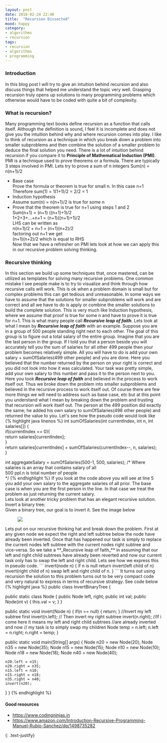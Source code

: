 ```yaml
---
layout: post
date: 2018-02-24 22:40
title:  "Recursion Dissected"
mood: happy
category: 
- algorithms
- recursion
tags:
- recursion
- algorithms
- programming
---
```


### Introduction
In this blog post I will try to give an intuition behind recursion and also discuss things that helped me understand the topic very well. Grasping recursion truly opens up solutions to many programming problems which otherwise would have to be coded with quite a bit of complexity.

### What is recursion?
Many programming text books define recursion as a function that calls itself. Although the definition is sound, I feel it is incomplete and does not give you the intuition behind why and where recursion comes into play. I like to think of recursion as a technique in which you break down a problem into smaller subproblems and then combine the solution of a smaller problem to deduce the final solution you need. There is a lot of intuition behind recursion if you compare it to **Principle of Mathematical Induction (PMI)**. PMI is a technique used to prove theorems or a formula. There are typically 3 steps involved in PMI. Lets try to prove a sum of n integers Sum(n) = n(n+1)/2
* Base case  
  Prove the formula or theorem is true for small n. In this case n=1
  Therefore sum(1) = 1(1+1)/2 = 2/2 = 1
* Induction hypothesis  
  Assume sum(n) = n(n+1)/2 is true for some n
* Prove that the theorem is true for n+1 using steps 1 and 2  
  Sum(n+1) = (n+1) ((n+1)+1)/2  
  1+2+3+...+n+1 = (n+1)((n+1)+1)/2  
  LHS can be written as  
  n(n+1)/2 + n+1 = (n+1)(n+2)/2  
  factoring out n+1 we get  
  (n+1)(n+2)/2 which is equal to RHS  
Now that we have a refresher on PMI lets look at how we can apply this in our recursive problem solving thinking.

### Recursive thinking
In this section we build up some techniques that, once mastered, can be utilized as templates for solving many recursive problems. One common mistake I see people make is to try to visualize and think through how recursive calls will work. This is ok when a problem domain is small but for complex problems this can get tedious and unreasonable. In some ways we have to assume that the solutions for smaller subproblems will work and are correct and all we have to do is apply or combine the smaller solutions to build the complete solution. This is very much like Induction hypothesis, where we assume that proof is true for some n and have to prove it is true for n+1. This is what many people call **_Recursive leap of faith_**. Lets look at what I mean by **_Recursive leap of faith_** with an example. Suppose you are in a group of 500 people standing right next to each other. The goal of this group is to figure out a total salary of the entire group. Imagine that you are the last person in the group. If I told you that a person beside you will accurately tell you the sum of salaries for all other 499 people then your problem becomes relatively simple. All you will have to do is add your own salary + sumOfSalaries(499 other people) and you are done. Here you believed that the number returned by the person on your right is correct and you did not look into how it was calculated. Your task was pretty simple, add your own salary to this number and pass it to the person next to you. Here you took **_Recursive leap of faith_** and believed in the process to work itself out. Thus we broke down the problem into smaller subproblems and believed in the recursive process to work itself out. Of course there are few more things we will need to address such as base case, etc but at this point you understand what I mean by breaking down the problem and trusting that recursion will work itself out. The person at the 499 position did exactly the same; he added his own salary to sumOfSalaries(498 other people) and returned the value to you. Let's see how the pseudo code would look like
{% highlight java linenos %}
   int sumOfSalaries(int currentIndex, int n, int salaries[]) {  
      if(currentIndex == 0){  
        return salaries[currentIndex];  
      }  
    return salaries[currentIndex] + sumOfSalaries(currentIndex--, n, salaries);  
 }
 
 int aggregateSalary = sumOfSalaries(500-1, 500, salaries);
 /* Where salaries is an array that contains salary of all  
   500 ppl.n is total number of people  
   */
{% endhighlight %} 
If you look at the code above you will see at line 5 you add your own salary to the aggregate salaries of all prior. The base case is when you are the first person in the line. In that case we treat the problem as just returning the current salary.  
Lets look at another tricky problem that has an elegant recursive solution.
Invert a binary tree:  
Given a binary tree, our goal is to invert it. See the image below  
<figure>
    <img src="https://s3.amazonaws.com/amitchavan/blog/recursion/InvertTree.jpeg"/>
</figure>
Lets put on our recursive thinking hat and break down the problem. First at any given node we expect the right and left subtree below the node have already been inverted. Once that has happened our task is simply to replace the current nodes left subtree with the current nodes right subtree and vice-versa. So we take a **_Recursive leap of faith_** in assuming that our left and right child subtrees have already been reverted and now our current task only has to swap the left and right child. 
Lets see how we express this in pseudo code. 
```
   invert(node n) {
       if n is null return
       invert(left child of n)
       invert(right child of n)
       swap left and right child of n.
   }
```  
It turns out using recursion the solution to this problem turns out to be very compact code and very natural to express in terms of recursive strategy. See code below  
{% highlight java  %}
   public class InvertBinaryTree {
  
  public static class Node {
    public Node left, right;
    public int val;
    public Node(int v) {
      this.val = v;
    }
  }
  
  public static void invert(Node n) {
    if(n == null) {
      return;
    }
    //Invert my left subtree first
    invert(n.left);
    // Then invert my right subtree
    invert(n.right);
    //If i come here it means my left and right child subtrees 
    //are already inverted and now
    // my task is to simply swap my children 
    Node temp = n.left;
    n.left = n.right;
    n.right = temp;
  }

  public static void main(String[] args) {
    Node n20  = new Node(20);
    Node n35 = new Node(35);
    Node n15 = new Node(15);
    Node n10 = new Node(10);
    Node n18 = new Node(18);
    Node n40 = new Node(40);
    
    n20.left = n15;
    n20.right = n35;
    n15.left = n10;
    n15.right = n18;
    n35.right = n40;
    invert(n20);
  }
}
{% endhighlight %}

#### Good resources  
* https://www.codingninjas.in
* https://www.amazon.com/Introduction-Recursive-Programming-Manuel-Rubio-Sanchez/dp/1498735282

{: .text-justify}
